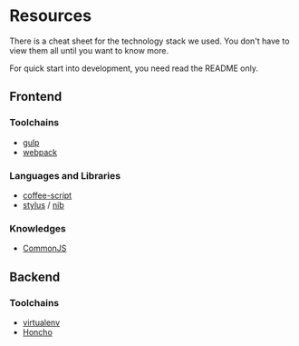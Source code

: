 # Resources

There is a cheat sheet for the technology stack we used. You don't have to view them all until you want to know more.

For quick start into development, you need read the README only.

## Frontend

### Toolchains

- [gulp](http://gulpjs.com)
- [webpack](http://webpack.github.io)

### Languages and Libraries

- [coffee-script](http://coffeescript.org)
- [stylus](http://learnboost.github.io/stylus/) / [nib](https://github.com/tj/nib/tree/master/docs)

### Knowledges

- [CommonJS](http://wiki.commonjs.org)

## Backend

### Toolchains

- [virtualenv](https://virtualenv.pypa.io/en/latest/)
- [Honcho](https://honcho.readthedocs.org)

